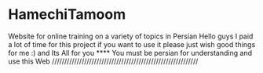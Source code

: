 # HamechiTamoom
Website for online training on a variety of topics in Persian
Hello guys 
I paid a lot of time for this project if you want to use it
please just wish good things for me :) 
and Its All for you
**** You must be persian for understanding and use this Web
///////////////////////////////////////////////////////////
